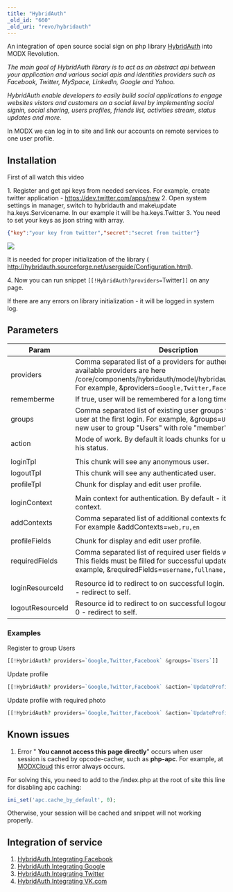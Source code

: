 ```yaml
---
title: "HybridAuth"
_old_id: "660"
_old_uri: "revo/hybridauth"
---
```


 An integration of open source social sign on php library [HybridAuth](http://hybridauth.sourceforge.net/) into MODX Revolution.

 _The main goal of HybridAuth library is to act as an abstract api between your application and various social apis and identities providers such as Facebook, Twitter, MySpace, LinkedIn, Google and Yahoo._

 _HybridAuth enable developers to easily build social applications to engage websites vistors and customers on a social level by implementing social signin, social sharing, users profiles, friends list, activities stream, status updates and more._

 In MODX we can log in to site and link our accounts on remote services to one user profile.

## Installation

 First of all watch this video

1\. Register and get api keys from needed services. For example, create twitter application - <https://dev.twitter.com/apps/new>
2\. Open system settings in manager, switch to hybridauth and make\\update ha.keys.Servicename. In our example it will be ha.keys.Twitter
3\. You need to set your keys as json string with array.

 ``` json
{"key":"your key from twitter","secret":"secret from twitter"}
```

 ![](/download/attachments/43417801/ha3.png?version=1&modificationDate=1356616628000)

 It is needed for proper initialization of the library ( <http://hybridauth.sourceforge.net/userguide/Configuration.html>).

4\. Now you can run snippet `[[!HybridAuth?providers=`Twitter`]]` on any page.

 If there are any errors on library initialization - it will be logged in system log.

## Parameters

 | Param            | Description                                                                                                                                                                                                | Default                             |
 | ---------------- | ---------------------------------------------------------------------------------------------------------------------------------------------------------------------------------------------------------- | ----------------------------------- |
 | providers        | Comma separated list of a providers for authentification. All available providers are here /core/components/hybridauth/model/hybridauth/lib/Providers/. For example, &providers=`Google,Twitter,Facebook`. | none                                |
 | rememberme       | If true, user will be remembered for a long time.                                                                                                                                                          | true                                |
 | groups           | Comma separated list of existing user groups for joining by user at the first login. For example, &groups=`Users:1` will add new user to group "Users" with role "member"                                  | none                                |
 | action           | Mode of work. By default it loads chunks for user according to his status.                                                                                                                                 | loadTpl                             |
 |                  |                                                                                                                                                                                                            |                                     |
 | loginTpl         | This chunk will see any anonymous user.                                                                                                                                                                    | tpl.HybridAuth.login                |
 | logoutTpl        | This chunk will see any authenticated user.                                                                                                                                                                | tpl.HybridAuth.logout               |
 | profileTpl       | Chunk for display and edit user profile.                                                                                                                                                                   | tpl.HybridAuth.profile              |
 |                  |                                                                                                                                                                                                            |                                     |
 | loginContext     | Main context for authentication. By default - it is current context.                                                                                                                                       | current                             |
 | addContexts      | Comma separated list of additional contexts for authentication. For example &addContexts=`web,ru,en`                                                                                                       | none                                |
 |                  |                                                                                                                                                                                                            |                                     |
 | profileFields    | Chunk for display and edit user profile.                                                                                                                                                                   | username:25,email:50,fullname:50... |
 | requiredFields   | Comma separated list of required user fields when update. This fields must be filled for successful update of profile. For example, &requiredFields=`username,fullname,email`.                             | username,email,fullname             |
 |                  |                                                                                                                                                                                                            |                                     |
 | loginResourceId  | Resource id to redirect to on successful login. By default, it is 0 - redirect to self.                                                                                                                    | 0                                   |
 | logoutResourceId | Resource id to redirect to on successful logout. By default, it is 0 - redirect to self.                                                                                                                   | 0                                   |

### Examples

 Register to group Users

 ``` php
[[!HybridAuth? providers=`Google,Twitter,Facebook` &groups=`Users`]]
```

 Update profile

 ``` php
[[!HybridAuth? providers=`Google,Twitter,Facebook` &action=`UpdateProfile`]]
```

 Update profile with required photo

 ``` php
[[!HybridAuth? providers=`Google,Twitter,Facebook` &action=`UpdateProfile` &requiredFields=`username,email,photo` &profileFields=`username,fullname,email,photo`]]
```

## Known issues

 1. Error " **You cannot access this page directly**" occurs when user session is cached by opcode-cacher, such as **php-apc**. For example, at [MODXCloud](http://modxcloud.com) this error always occurs.

 For solving this, you need to add to the /index.php at the root of site this line for disabling apc caching:

 ``` php
ini_set('apc.cache_by_default', 0);
```

 Otherwise, your session will be cached and snippet will not working properly.

## Integration of service

1. [HybridAuth.Integrating Facebook](extras/hybridauth/hybridauth.integrating-facebook)
2. [HybridAuth.Integrating Google](extras/hybridauth/hybridauth.integrating-google)
3. [HybridAuth.Integrating Twitter](extras/hybridauth/hybridauth.integrating-twitter)
4. [HybridAuth.Integrating VK.com](extras/hybridauth/hybridauth.integrating-vk.com)

